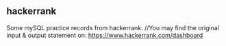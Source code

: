 ## hackerrank
Some mySQL practice records from hackerrank.
//You may find the original input & output statement on: https://www.hackerrank.com/dashboard
